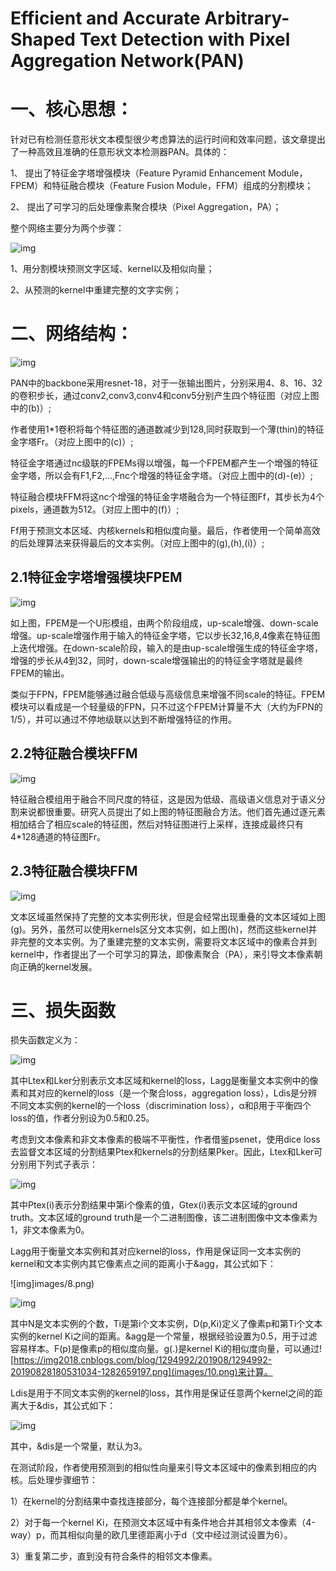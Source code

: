 # Efficient and Accurate Arbitrary-Shaped Text Detection with Pixel Aggregation Network(PAN)

# 一、核心思想：

针对已有检测任意形状文本模型很少考虑算法的运行时间和效率问题，该文章提出了一种高效且准确的任意形状文本检测器PAN。具体的：

1、 提出了特征金字塔增强模块（Feature Pyramid Enhancement Module，FPEM）和特征融合模块（Feature Fusion Module，FFM）组成的分割模块；

2、 提出了可学习的后处理像素聚合模块（Pixel Aggregation，PA）；

整个网络主要分为两个步骤：

![img](images/1.png)

1、用分割模块预测文字区域、kernel以及相似向量；

2、从预测的kernel中重建完整的文字实例；

# 二、网络结构：

![img](images/2.png)

PAN中的backbone采用resnet-18，对于一张输出图片，分别采用4、8、16、32的卷积步长，通过conv2,conv3,conv4和conv5分别产生四个特征图（对应上图中的(b)）;

作者使用1*1卷积将每个特征图的通道数减少到128,同时获取到一个薄(thin)的特征金字塔Fr。（对应上图中的(c)）;

特征金字塔通过nc级联的FPEMs得以增强，每一个FPEM都产生一个增强的特征金字塔，所以会有F1,F2,...,Fnc个增强的特征金字塔。（对应上图中的(d)-(e)）;

特征融合模块FFM将这nc个增强的特征金字塔融合为一个特征图Ff，其步长为4个pixels，通道数为512。（对应上图中的(f)）;

Ff用于预测文本区域、内核kernels和相似度向量。最后，作者使用一个简单高效的后处理算法来获得最后的文本实例。（对应上图中的(g),(h),(i)）;

## 2.1特征金字塔增强模块FPEM

![img](images/3.png)

如上图，FPEM是一个U形模组，由两个阶段组成，up-scale增强、down-scale增强。up-scale增强作用于输入的特征金字塔，它以步长32,16,8,4像素在特征图上迭代增强。在down-scale阶段，输入的是由up-scale增强生成的特征金字塔，增强的步长从4到32，同时，down-scale增强输出的的特征金字塔就是最终FPEM的输出。

类似于FPN，FPEM能够通过融合低级与高级信息来增强不同scale的特征。FPEM模块可以看成是一个轻量级的FPN，只不过这个FPEM计算量不大（大约为FPN的1/5），并可以通过不停地级联以达到不断增强特征的作用。

## 2.2特征融合模块FFM

![img](images/4.png)

特征融合模组用于融合不同尺度的特征，这是因为低级、高级语义信息对于语义分割来说都很重要。研究人员提出了如上图的特征图融合方法。他们首先通过逐元素相加结合了相应scale的特征图，然后对特征图进行上采样，连接成最终只有4*128通道的特征图Fr。

## 2.3特征融合模块FFM

![img](images/5.png)

文本区域虽然保持了完整的文本实例形状，但是会经常出现重叠的文本区域如上图(g)。另外，虽然可以使用kernels区分文本实例，如上图(h)，然而这些kernel并非完整的文本实例。为了重建完整的文本实例，需要将文本区域中的像素合并到kernel中，作者提出了一个可学习的算法，即像素聚合（PA），来引导文本像素朝向正确的kernel发展。

# 三、损失函数

损失函数定义为：

![img](images/6.png)

其中Ltex和Lker分别表示文本区域和kernel的loss，Lagg是衡量文本实例中的像素和其对应的kernel的loss（是一个聚合loss，aggregation loss），Ldis是分辨不同文本实例的kernel的一个loss（discrimination loss），α和β用于平衡四个loss的值，作者分别设为0.5和0.25。

考虑到文本像素和非文本像素的极端不平衡性，作者借鉴psenet，使用dice loss去监督文本区域的分割结果Ptex和kernels的分割结果Pker。因此，Ltex和Lker可分别用下列式子表示：

![img](images/7.png)

其中Ptex(i)表示分割结果中第i个像素的值，Gtex(i)表示文本区域的ground truth。文本区域的ground truth是一个二进制图像，该二进制图像中文本像素为1，非文本像素为0。

Lagg用于衡量文本实例和其对应kernel的loss，作用是保证同一文本实例的kernel和文本实例内其它像素点之间的距离小于&agg，其公式如下：

![img]images/8.png)

![img](images/9.png)

其中N是文本实例的个数，Ti是第i个文本实例，D(p,Ki)定义了像素p和第Ti个文本实例的kernel Ki之间的距离。&agg是一个常量，根据经验设置为0.5，用于过滤容易样本。F(p)是像素p的相似度向量。g(.)是kernel Ki的相似度向量，可以通过![https://img2018.cnblogs.com/blog/1294992/201908/1294992-20190828180531034-1282659197.png](images/10.png)来计算。

Ldis是用于不同文本实例的kernel的loss，其作用是保证任意两个kernel之间的距离大于&dis，其公式如下：

![img](images/11.png)

其中，&dis是一个常量，默认为3。

在测试阶段，作者使用预测到的相似性向量来引导文本区域中的像素到相应的内核。后处理步骤细节：

1）在kernel的分割结果中查找连接部分，每个连接部分都是单个kernel。

2）对于每一个kernel Ki，在预测文本区域中有条件地合并其相邻文本像素（4-way）p，而其相似向量的欧几里德距离小于d（文中经过测试设置为6）。

3）重复第二步，直到没有符合条件的相邻文本像素。
